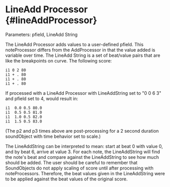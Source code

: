 LineAdd Processor {#lineAddProcessor}
=================

Parameters: pfield, LineAdd String

The LineAdd Processor adds values to a user-defined pfield. This
noteProcessor differs from the AddProcessor in that the value added is
variable over time. The LineAdd String is a set of beat/value pairs that
are like the breakpoints on curve. The following score:

    i1 0 2 80
    i1 + . 80
    i1 + . 80
    i1 + . 80

If processed with a LineAdd Processor with LineAddString set to \"0 0 6
3\" and pfield set to 4, would result in:

    i1  0.0 0.5 80.0
    i1  0.5 0.5 81.0
    i1  1.0 0.5 82.0
    i1  1.5 0.5 83.0

(The p2 and p3 times above are post-processing for a 2 second duration
soundObject with time behavior set to scale.)

The LineAddString can be interpreted to mean: start at beat 0 with value
0, and by beat 6, arrive at value 3. For each note, the LineAddString
will find the note\'s beat and compare against the LineAddString to see
how much should be added. The user should be careful to remember that
SoundObjects do not apply scaling of score until after processing with
noteProcessors. Therefore, the beat values given in the LineAddString
were to be applied against the beat values of the original score.
